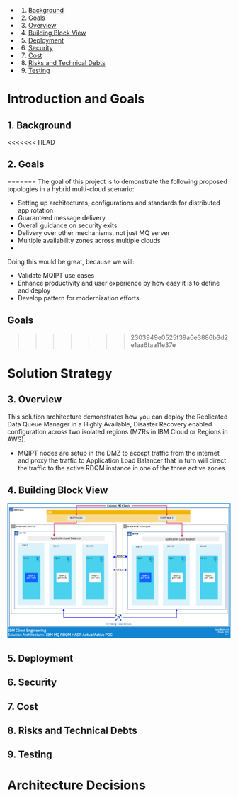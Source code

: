 <!-- vscode-markdown-toc -->
* 1. [Background](#Background)
* 2. [Goals](#Goals)
* 3. [Overview](#Overview)
* 4. [Building Block View](#BuildingBlockView)
* 5. [Deployment](#Deployment)
* 6. [Security](#Security)
* 7. [Cost](#Cost)
* 8. [Risks and Technical Debts](#RisksandTechnicalDebts)
* 9. [Testing](#Testing)

<!-- vscode-markdown-toc-config
	numbering=true
	autoSave=true
	/vscode-markdown-toc-config -->
<!-- /vscode-markdown-toc -->

# Introduction and Goals

##  1. <a name='Background'></a>Background

<<<<<<< HEAD
##  2. <a name='Goals'></a>Goals
=======
The goal of this project is to demonstrate the following proposed topologies in a hybrid multi-cloud scenario:
- Setting up architectures, configurations and standards for distributed app rotation
- Guaranteed message delivery
- Overall guidance on security exits
- Delivery over other mechanisms, not just MQ server
- Multiple availability zones across multiple clouds
- 
Doing this would be great, because we will:
- Validate MQIPT use cases
- Enhance productivity and user experience by how easy it is to define and deploy
- Develop pattern for modernization efforts

## Goals
>>>>>>> 2303949e0525f39a6e3886b3d2e1aa6faa11e37e

# Solution Strategy

##  3. <a name='Overview'></a>Overview

This solution architecture demonstrates how you can deploy the Replicated Data Queue Manager in a Highly Available, Disaster Recovery enabled configuration across two isolated regions (MZRs in IBM Cloud or Regions in AWS).

- MQIPT nodes are setup in the DMZ to accept traffic from the internet and proxy the traffic to Application Load Balancer that in turn will direct the traffic to the active RDQM instance in one of the three active zones.

##  4. <a name='BuildingBlockView'></a>Building Block View

![test](./resources/rdqm-hadr-ibmcloud.png)
##  5. <a name='Deployment'></a>Deployment

##  6. <a name='Security'></a>Security

##  7. <a name='Cost'></a>Cost

##  8. <a name='RisksandTechnicalDebts'></a>Risks and Technical Debts

##  9. <a name='Testing'></a>Testing

# Architecture Decisions
